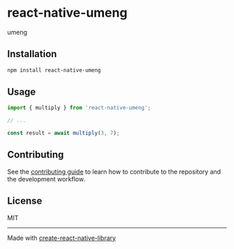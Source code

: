 # react-native-umeng

umeng

## Installation

```sh
npm install react-native-umeng
```

## Usage

```js
import { multiply } from 'react-native-umeng';

// ...

const result = await multiply(3, 7);
```

## Contributing

See the [contributing guide](CONTRIBUTING.md) to learn how to contribute to the repository and the development workflow.

## License

MIT

---

Made with [create-react-native-library](https://github.com/callstack/react-native-builder-bob)
